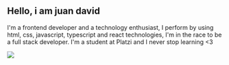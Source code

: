 ## Hello, i am juan david 
I'm a frontend developer and a technology enthusiast, I perform by using html, css, javascript, typescript and react technologies, I'm in the race to be a full stack developer.
I'm a student at Platzi and I never stop learning <3

![](https://www.solbyte.com/blog/wp-content/uploads/desarrollo-web-a-medida.png)
